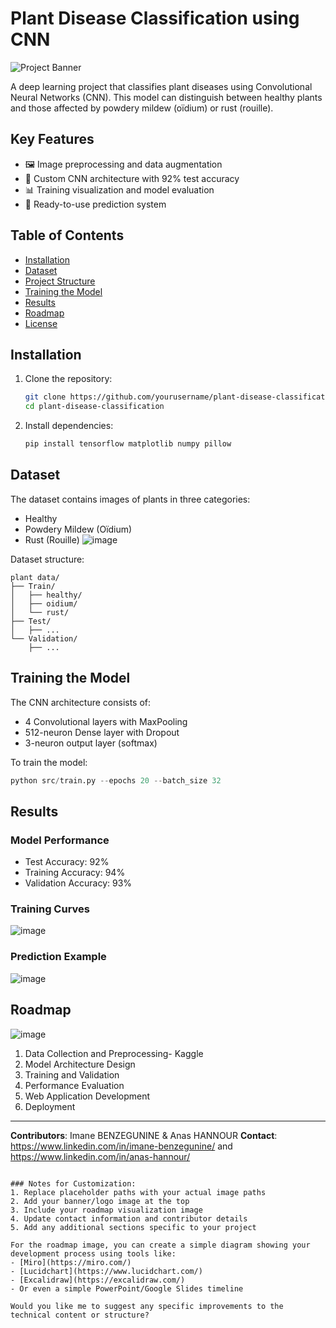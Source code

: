 
# Plant Disease Classification using CNN

![Project Banner](path/to/your/banner_image.png) <!-- Add your banner image here -->

A deep learning project that classifies plant diseases using Convolutional Neural Networks (CNN). This model can distinguish between healthy plants and those affected by powdery mildew (oïdium) or rust (rouille).

## Key Features
- 🖼️ Image preprocessing and data augmentation
- 🧠 Custom CNN architecture with 92% test accuracy
- 📊 Training visualization and model evaluation
- 🚀 Ready-to-use prediction system

## Table of Contents
- [Installation](#installation)
- [Dataset](#dataset)
- [Project Structure](#project-structure)
- [Training the Model](#training-the-model)
- [Results](#results)
- [Roadmap](#roadmap)
- [License](#license)

## Installation

1. Clone the repository:
   ```bash
   git clone https://github.com/yourusername/plant-disease-classification.git
   cd plant-disease-classification
   ```

2. Install dependencies:
   ```bash
   pip install tensorflow matplotlib numpy pillow
   ```

## Dataset

The dataset contains images of plants in three categories:
- Healthy
- Powdery Mildew (Oïdium)
- Rust (Rouille)
![image](https://github.com/user-attachments/assets/9ddfce43-b6c3-4385-85a7-77598842170e)

Dataset structure:
```
plant data/
├── Train/
│   ├── healthy/
│   ├── oidium/
│   └── rust/
├── Test/
│   ├── ...
└── Validation/
    ├── ...
```

## Training the Model

The CNN architecture consists of:
- 4 Convolutional layers with MaxPooling
- 512-neuron Dense layer with Dropout
- 3-neuron output layer (softmax)

To train the model:
```python
python src/train.py --epochs 20 --batch_size 32
```

## Results

### Model Performance
- Test Accuracy: 92%
- Training Accuracy: 94%
- Validation Accuracy: 93%

### Training Curves
![image](https://github.com/user-attachments/assets/d2206b17-f58a-42e8-9f0c-7eb49eda2b8d)


### Prediction Example
![image](https://github.com/user-attachments/assets/b09f7977-469b-41e6-bc39-5705959702be)


## Roadmap

![image](https://github.com/user-attachments/assets/4abfbc47-619c-44d0-96f3-ab14d389136d)

1. Data Collection and Preprocessing- Kaggle
2. Model Architecture Design
3. Training and Validation
4. Performance Evaluation
5. Web Application Development
6. Deployment


---

**Contributors**: Imane BENZEGUNINE & Anas HANNOUR
**Contact**: https://www.linkedin.com/in/imane-benzegunine/ and https://www.linkedin.com/in/anas-hannour/
```

### Notes for Customization:
1. Replace placeholder paths with your actual image paths
2. Add your banner/logo image at the top
3. Include your roadmap visualization image
4. Update contact information and contributor details
5. Add any additional sections specific to your project

For the roadmap image, you can create a simple diagram showing your development process using tools like:
- [Miro](https://miro.com/)
- [Lucidchart](https://www.lucidchart.com/)
- [Excalidraw](https://excalidraw.com/)
- Or even a simple PowerPoint/Google Slides timeline

Would you like me to suggest any specific improvements to the technical content or structure?
